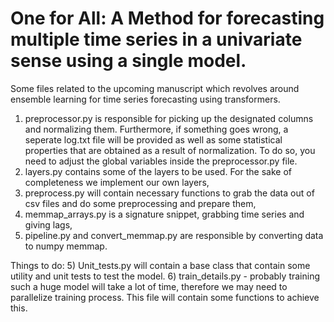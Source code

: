 # One for All: A Method for forecasting multiple time series in a univariate sense using a single model.
Some files related to the upcoming manuscript which revolves around ensemble learning for time series forecasting using transformers.
1) preprocessor.py is responsible for picking up the designated columns and normalizing them. Furthermore, if something goes wrong, a seperate log.txt file will be provided as well as some statistical properties that are obtained as a result of normalization. To do so, you need to adjust the global variables inside the preprocessor.py file. 
2) layers.py contains some of the layers to be used. For the sake of completeness we implement our own layers,
3) preprocess.py will contain necessary functions to grab the data out of csv files and do some preprocessing and prepare them,
4) memmap_arrays.py is a signature snippet, grabbing time series and giving lags,
5) pipeline.py and convert_memmap.py are responsible by converting data to numpy memmap.

Things to do:
  5) Unit_tests.py will contain a base class that contain some utility and unit tests to test the model. 
  6) train_details.py - probably training such a huge model will take a lot of time, therefore we may need to parallelize training process. This file will contain some functions to achieve this.
  
  



